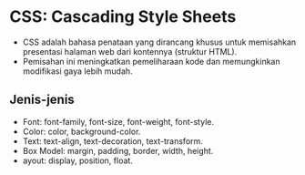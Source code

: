 # CSS: Cascading Style Sheets
- CSS adalah bahasa penataan yang dirancang khusus untuk memisahkan presentasi halaman web dari kontennya (struktur HTML).
- Pemisahan ini meningkatkan pemeliharaan kode dan memungkinkan modifikasi gaya lebih mudah.

## Jenis-jenis
- Font: font-family, font-size, font-weight, font-style.
- Color: color, background-color.
- Text: text-align, text-decoration, text-transform.
- Box Model: margin, padding, border, width, height.
- ayout: display, position, float.